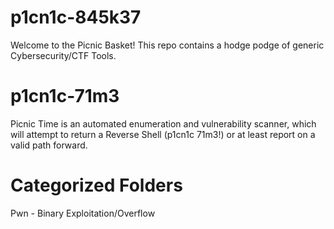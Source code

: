 # p1cn1c-845k37
Welcome to the Picnic Basket!  This repo contains a hodge podge of generic Cybersecurity/CTF Tools.
# p1cn1c-71m3
Picnic Time is an automated enumeration and vulnerability scanner, which will attempt to return a Reverse Shell (p1cn1c 71m3!) or at least report on a valid path forward.
# Categorized Folders
Pwn - Binary Exploitation/Overflow
